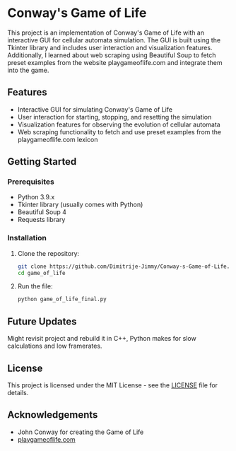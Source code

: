 # Conway's Game of Life

This project is an implementation of Conway's Game of Life with an interactive GUI for cellular automata simulation. The GUI is built using the Tkinter library and includes user interaction and visualization features. Additionally, I learned about web scraping using Beautiful Soup to fetch preset examples from the website playgameoflife.com and integrate them into the game.

## Features

- Interactive GUI for simulating Conway's Game of Life
- User interaction for starting, stopping, and resetting the simulation
- Visualization features for observing the evolution of cellular automata
- Web scraping functionality to fetch and use preset examples from the playgameoflife.com lexicon

## Getting Started

### Prerequisites

- Python 3.9.x
- Tkinter library (usually comes with Python)
- Beautiful Soup 4
- Requests library

### Installation

1. Clone the repository:
   ```bash
   git clone https://github.com/Dimitrije-Jimmy/Conway-s-Game-of-Life.git
   cd game_of_life
2. Run the file:
   ```bash
   python game_of_life_final.py

## Future Updates

Might revisit project and rebuild it in C++, Python makes for slow calculations and low framerates.

## License
This project is licensed under the MIT License - see the [LICENSE](https://opensource.org/license/mit) file for details.

## Acknowledgements
* John Conway for creating the Game of Life
* [playgameoflife.com](https://playgameoflife.com/)
